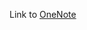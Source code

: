 Link to [OneNote](https://onedrive.live.com/view.aspx?resid=FE74E55E3692FE71%215853&id=documents&wd=target%28Basics.one%7CCD5BA16E-6226-4A42-AEDF-2C3CE4D46385%2F%29onenote:https://d.docs.live.net/fe74e55e3692fe71/Мои%20файлы/Документы/Jetpack%20Compose/Basics.one#section-id={CD5BA16E-6226-4A42-AEDF-2C3CE4D46385}&end)
